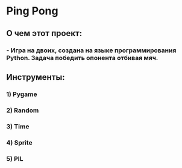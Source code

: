 # Ping Pong

## О чем этот проект:
### - Игра на двоих, создана на языке программирования Python. Задача победить опонента отбивая мяч.

## Инструменты:
### 1) Pygame
### 2) Random
### 3) Time
### 4) Sprite
### 5) PIL
